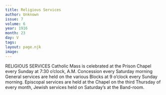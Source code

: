 ```yaml
---
title: Religious Services
author: Unknown
issue: 7
volume: 6
year: 1916
month: 23
day: V
tags:
layout: page.njk
image:
---
```

RELIGIOUS SERVICES      Catholic Mass is celebrated at the Prison Chapel every Sunday at 7:30 o’clock, A.M. Concession every Saturday morning      General services are held on the various Blocks at 9 o’clock every Sunday morning.      Episcopal services are held at the Chapel on the third Thursday of every month,      Jewish services held on Saturday’s at the Band-room.   




